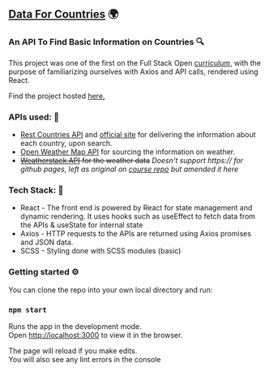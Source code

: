 ## [Data For Countries](https://iamkiko.github.io/Countries-API/) :earth_africa:

### An API To Find Basic Information on Countries :mag:

This project was one of the first on the Full Stack Open [curriculum](https://fullstackopen.com/en/part2/getting_data_from_server#exercises), with the purpose of familiarizing ourselves with Axios and API calls, rendered using React.

Find the project hosted [here.](https://iamkiko.github.io/Countries-API/)

### APIs used: :key:
- [Rest Countries API](https://github.com/apilayer/restcountries) and [official site](https://restcountries.eu/) for delivering the information about each country, upon search.
- [Open Weather Map API](https://openweathermap.org/api) for sourcing the information on weather.
- ~~[Weatherstack API](https://weatherstack.com/documentation) for the weather data~~ _Doesn't support https:// for github pages, left as original on [course repo](https://github.com/iamkiko/fullstackopen-2019/tree/master/part2/countries) but amended it here_



### Tech Stack: :wrench:

- React - The front end is powered by React for state management and dynamic rendering. It uses hooks such as useEffect to fetch data from the APIs & useState for internal state
- Axios - HTTP requests to the APIs are returned using Axios promises and JSON data.
- SCSS - Styling done with SCSS modules (basic)


### Getting started :gear:
You can clone the repo into your own local directory and run:

### `npm start`

Runs the app in the development mode.<br>
Open [http://localhost:3000](http://localhost:3000) to view it in the browser.

The page will reload if you make edits.<br>
You will also see any lint errors in the console

